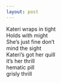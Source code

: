 ```yaml
---
layout: post
---
```

Kateri wraps in tight  
Holds with might  
She’s just fine don’t  
mind the sight  
Kateri’s got her quill  
it’s her thrill  
hematic pill  
grisly thrill

